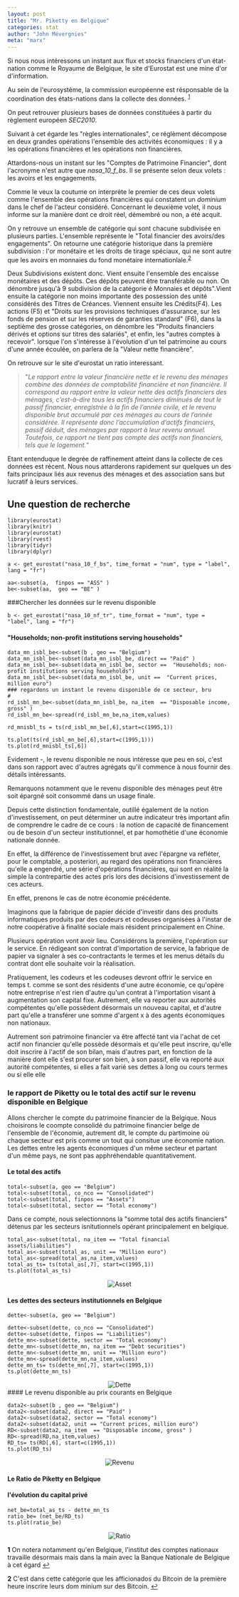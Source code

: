 ```yaml
---
layout: post
title: "Mr. Piketty en Belgique"
categories: stat
author: "John Mévergnies"
meta: "marx"
---
```


Si nous nous intéressons un instant aux flux et stocks financiers d'un état-nation comme le Royaume de Belgique, le site d'Eurostat est une mine d'or d'information.  

Au sein de l'eurosystème, la commission européenne est résponsable  de la coordination des états-nations dans la collecte des données. <sup id="a1">[1](#f1)</sup>

On peut retrouver plusieurs bases de données constituées à partir du règlement européen *SEC2010*. 

Suivant à cet égarde les "règles internationales", ce réglèment décompose en deux grandes opérations l'ensemble des activités économiques : il y a les opérations financières et les opérations non financières.

Attardons-nous un instant sur les "Comptes de Patrimoine Financier", dont l'acronyme n'est autre que *nasa_10_f_bs*. Il se présente selon deux volets  : les avoirs et les engagements. 

Comme le veux la coutume on interprète le premier de ces deux volets comme l'ensemble des opérations financières qui constatent un *dominium* dans le chef de l'acteur considéré. Concernant le deuxième volet, il nous informe sur la manière dont ce droit réel, démembré ou non, a été acquit.

On y retrouve un ensemble de  catégorie qui sont chacune subdivisée en plusieurs parties. L'ensemble représente le "Total financier des avoirs/des engagements". 
On retourne une catégorie historique dans la première subdivision  : l'or monétaire et les droits de tirage spéciaux, qui ne sont autre que les avoirs en monnaies du fond monétaire internationlale.<sup id="a2">[2](#f2)</sup>

Deux Subdivisions existent donc. Vient ensuite l'ensemble des encaisse monétaires et des dépôts. Ces dépôts peuvent être transférable ou non. On dénombre jusqu'à 9 subdivision de la catégorie é Monnaies et dépôts".Vient ensuite la catégorie non moins importante des possession des unité considérés  des Titres de Créances. Viennent ensuite les Crédits(F4). Les actions (F5) et "Droits sur les provisions techniques d'assurance, sur les fonds de pension et sur les réserves de garanties standard" (F6), dans la septième des grosse catégories, on dénombre les "Produits financiers dérivés et options sur titres des salariés", et enfin, les "autres comptes à recevoir".  lorsque l'on s'intéresse à l'évolution d'un tel patrimoine au cours d'une année écoulée, on parlera de la "Valeur nette financière".


On retrouve sur le site d'eurostat un ratio interessant. 

> "*Le rapport entre la valeur financière nette et le revenu des ménages combine des données de comptabilité financière et non financière. Il correspond au rapport entre la valeur nette des actifs financiers des ménages, c’est-à-dire tous les actifs financiers diminués de tout le passif financier, enregistrée à la fin de l’année civile, et le revenu disponible brut accumulé par ces ménages au cours de l’année considérée. Il représente donc l’accumulation d’actifs financiers, passif déduit, des ménages par rapport à leur revenu annuel. Toutefois, ce rapport ne tient pas compte des actifs non financiers, tels que le logement.*"

Etant entenduque le degrée de raffinement atteint dans la collecte de ces données est récent. Nous nous attarderons rapidement sur quelques un des faits principaux liés aux revenus des ménages et des association sans but lucratif à leurs services. 

## Une question de recherche 

```{r}
library(eurostat)
library(knitr)
library(eurostat)
library(rvest)
library(tidyr)
library(dplyr)

a <- get_eurostat("nasa_10_f_bs", time_format = "num", type = "label", lang = "fr")

aa<-subset(a,  finpos == "ASS" )
be<-subset(aa,  geo == "BE" )
```

###Chercher les données sur le revenu disponible


```{r}
b <- get_eurostat("nasa_10_nf_tr", time_format = "num", type = "label", lang = "fr")
```
#### "Households; non-profit institutions serving households"


```{r}
data_mn_isbl_be<-subset(b , geo == "Belgium")
data_mn_isbl_be<-subset(data_mn_isbl_be, direct == "Paid" )
data_mn_isbl_be<-subset(data_mn_isbl_be, sector ==  "Households; non-profit institutions serving households") 
data_mn_isbl_be<-subset(data_mn_isbl_be, unit ==  "Current prices, million euro") 
### regardons un instant le revenu disponible de ce secteur, bru
#
rd_isbl_mn_be<-subset(data_mn_isbl_be, na_item  == "Disposable income, gross" )     
rd_isbl_mn_be<-spread(rd_isbl_mn_be,na_item,values)  

rd_mnisbl_ts = ts(rd_isbl_mn_be[,6],start=c(1995,1))

ts.plot(ts(rd_isbl_mn_be[,6],start=c(1995,1)))
ts.plot(rd_mnisbl_ts[,6])
```
Evidement -, le revenu disponible ne nous intéresse que peu en soi, c'est dans son rapport avec d'autres agrégats qu'il commence à nous fournir des détails intéressants. 

Remarquons notamment que le revenu disponible des ménages peut être soit épargné soit consommé dans un usage finale. 

Depuis cette distinction fondamentale, outillé également de la notion d'investissement, on peut déterminer un autre indicateur très important afin de comprendre le cadre de ce cours : la notion de capacité de financement ou de besoin d'un secteur institutionnel, et par homothétie d'une économie nationale donnée.  

En effet, la différence de l'investissement brut avec l'épargne va refléter, pour le comptable, a posteriori, au regard des opérations non financières qu'elle a engendré, une série d'opérations financières, qui  sont en réalité la simple la contrepartie des actes pris lors des décisions d'investissement de ces acteurs. 

En effet, prenons le cas de notre économie précédente. 

Imaginons que la fabrique de papier décide d'investir dans des produits informatiques produits par des codeurs et codeuses organisées à l'instar de notre coopérative à finalité sociale mais résident principalement en Chine. 

Plusieurs opération vont avoir lieu. Considérons la première, l'opération sur le service. En rédigeant son contrat d'importation de service, la fabrique de papier va signaler à ses co-contractants le termes et les menus détails du contrat dont elle souhaite voir la réalisation. 

Pratiquement, les codeurs et les codeuses devront offrir le service en temps t. comme se sont des résidents d'une autre économie, ce qu'opère notre entreprise n'est rien d'autre qu'un contrat à l'importation visant à augmentation son capital fixe. Autrement, elle va reporter aux autorités compétentes qu'elle possèdent désormais un nouveau capital, et d'autre part qu'elle a transférer une somme d'argent x à des agents économiques non nationaux. 

Autrement son patrimoine financier va être affecté tant via l'achat de cet actif non financier qu'elle possède désormais et qu'elle peut inscrire, qu'elle doit inscrire à l'actif de son bilan, mais d'autres part, en fonction de la manière dont elle s'est procurer son bien, à son passif, elle va reporté aux autorité compétentes, si elles a fait varié ses dettes à long ou cours termes ou si elle elle 

### le rapport de Piketty ou le total des actif sur le revenu disponible en Belgique

Allons chercher le compte du patrimoine financier de la Belgique. Nous choisirons le coompte consolidé du patrimoine financier belge de l'ensemble de l'économie, autrement dit, le compte du partimoine où chaque secteur est pris comme un tout qui consitue une économie nation. Les dettes entre les agents économiques d'un même secteur et partant d'un même pays, ne sont pas apphréhendable quantitativement.

#### Le total des actifs

```{r}
total<-subset(a, geo == "Belgium")
total<-subset(total, co_nco == "Consolidated")
total<-subset(total, finpos == "Assets")
total<-subset(total, sector == "Total economy")
```

Dans ce compte, nous selectionnons la "somme total des actifs financiers" détenus par les secteurs isnitutionnels opérant principalement en belgique.

```{r}
total_as<-subset(total, na_item == "Total financial assets/liabilities")
total_as<-subset(total_as, unit == "Million euro")
total_as<-spread(total_as,na_item,values)
total_as_ts= ts(total_as[,7], start=c(1995,1))
ts.plot(total_as_ts)
```
<div style="text-align: center"><img src="{{ site.baseurl }}/assets/totalassetbe.jpg" alt="Asset"></div>

#### Les dettes des secteurs institutionnels en Belgique


```{r}
dette<-subset(a, geo == "Belgium")

dette<-subset(dette, co_nco == "Consolidated")
dette<-subset(dette, finpos == "Liabilities")
dette_mn<-subset(dette, sector == "Total economy")
dette_mn<-subset(dette_mn, na_item == "Debt securities")
dette_mn<-subset(dette_mn, unit == "Million euro")
dette_mn<-spread(dette_mn,na_item,values)
dette_mn_ts= ts(dette_mn[,7], start=c(1995,1))
ts.plot(dette_mn_ts)
```

<div style="text-align: center"><img src="{{ site.baseurl }}/assets/totaldebtsecuritiesbe.jpg" alt="Dette"></div>
#### Le revenu disponible au prix courants en Belgique


```{r}
data2<-subset(b , geo == "Belgium")
data2<-subset(data2, direct == "Paid" )
data2<-subset(data2, sector == "Total economy")
data2<-subset(data2, unit == "Current prices, million euro")
RD<-subset(data2, na_item  == "Disposable income, gross" )     
RD<-spread(RD,na_item,values)
RD_ts= ts(RD[,6], start=c(1995,1))
ts.plot(RD_ts)
```

<div style="text-align: center"><img src="{{ site.baseurl }}/assets/revenudispobru.jpg" alt="Revenu"></div>


#### Le Ratio de Piketty en Belgique 
#### l'évolution du capital privé 

```{r}
net_be=total_as_ts - dette_mn_ts
ratio_be= (net_be/RD_ts)
ts.plot(ratio_be)
```

<div style="text-align: center"><img src="{{ site.baseurl }}/assets/ratio_be.jpg" alt="Ratio"></div>


<b id="f1">1</b> On notera notamment qu'en Belgique, l'institut des comptes nationaux travaille désormais mais dans la main avec la Banque Nationale de Belgique à cet égard [↩](#a1)

<b id="f2">2</b> C'est dans cette catégorie que les afficionados du Bitcoin de la première heure inscrire leurs dom minium sur des Bitcoin. 
 [↩](#a2)
